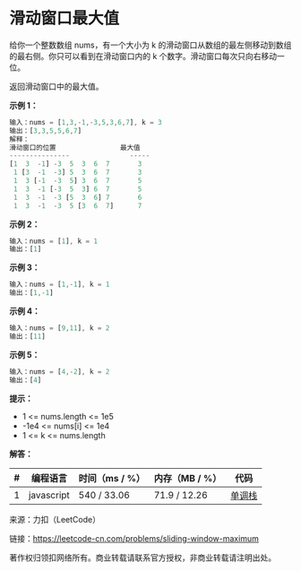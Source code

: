# 滑动窗口最大值

给你一个整数数组 nums，有一个大小为 k 的滑动窗口从数组的最左侧移动到数组的最右侧。你只可以看到在滑动窗口内的 k 个数字。滑动窗口每次只向右移动一位。

返回滑动窗口中的最大值。

**示例 1：**

``` javascript
输入：nums = [1,3,-1,-3,5,3,6,7], k = 3
输出：[3,3,5,5,6,7]
解释：
滑动窗口的位置                最大值
---------------               -----
[1  3  -1] -3  5  3  6  7       3
 1 [3  -1  -3] 5  3  6  7       3
 1  3 [-1  -3  5] 3  6  7       5
 1  3  -1 [-3  5  3] 6  7       5
 1  3  -1  -3 [5  3  6] 7       6
 1  3  -1  -3  5 [3  6  7]      7
```

**示例 2：**

``` javascript
输入：nums = [1], k = 1
输出：[1]
```

**示例 3：**

``` javascript
输入：nums = [1,-1], k = 1
输出：[1,-1]
```

**示例 4：**

``` javascript
输入：nums = [9,11], k = 2
输出：[11]
```

**示例 5：**

``` javascript
输入：nums = [4,-2], k = 2
输出：[4]
```

**提示：**

- 1 <= nums.length <= 1e5
- -1e4 <= nums[i] <= 1e4
- 1 <= k <= nums.length

**解答：**

**#**|**编程语言**|**时间（ms / %）**|**内存（MB / %）**|**代码**
--|--|--|--|--
1|javascript|540 / 33.06|71.9 / 12.26|[单调栈](./javascript/ac_v1.js)

来源：力扣（LeetCode）

链接：https://leetcode-cn.com/problems/sliding-window-maximum

著作权归领扣网络所有。商业转载请联系官方授权，非商业转载请注明出处。
